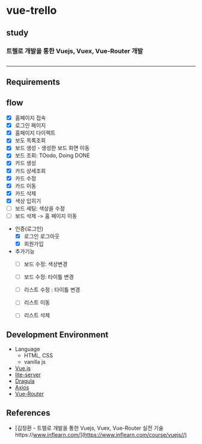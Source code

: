 # vue-trello

## study

### 트렐로 개발을 통한 Vuejs, Vuex, Vue-Router 개발 
##
   
---
## Requirements
## flow
- [x] 홈페이지 접속
- [x] 로그인 페이지
- [x] 홈페이지 다이렉트
- [x] 보도 목록조회
- [x] 보드 생성 - 생성한 보드 화면 이동
- [x] 보드 조회: TOodo, Doing DONE
- [x] 카드 생성
- [x] 카드 상세조회
- [x] 카드 수정
- [x] 카드 이동
- [x] 카드 삭제 
- [x] 색상 입히기 
- [ ] 보드 세팅: 색상을 수정
- [ ] 보드 삭제  -> 홈 페이지 이동 

- 인증(로그인)
  - [x] 로그인 로그아웃
  - [x] 회원가입 

- 추가기능
  - [ ] 보드 수정: 색상변경
  - [ ] 보드 수정: 타이틀 변경
  - [ ] 리스트 수정 : 타이틀 변경
  - [ ] 리스트 이동
  - [ ] 리스트 삭제 


 

## Development Environment
- Language
    - HTML, CSS
     - vanilla js
- [Vue.js](https://vuejs.org/)
- [lite-server](https://github.com/johnpapa/lite-server)
- [Dragula]()
- [Axios]()
- [Vue-Router](https://router.vuejs.org/kr/)


## References
* [김정환 - 트렐로 개발을 통한 Vuejs, Vuex, Vue-Router 실전 기술https://www.inflearn.com/](https://www.inflearn.com/course/vuejs//)
